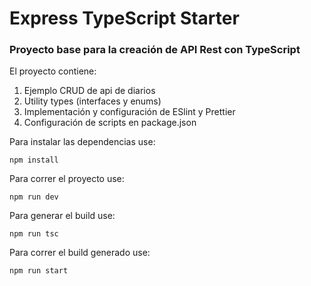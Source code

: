 # Express TypeScript Starter

### Proyecto base para la creación de API Rest con TypeScript

El proyecto contiene:

1. Ejemplo CRUD de api de diarios
2. Utility types (interfaces y enums)
3. Implementación y configuración de ESlint y Prettier
4. Configuración de scripts en package.json

Para instalar las dependencias use:
```
npm install
```

Para correr el proyecto use:
```
npm run dev
```

Para generar el build use:
```
npm run tsc
```

Para correr el build generado use:
```
npm run start
```